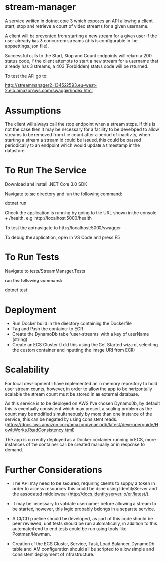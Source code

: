 # stream-manager

A service written in dotnet core 3 which exposes an API allowing a client start, stop and retrieve a count of video streams for a given username.

A client will be prevented from starting a new stream for a given user if the user already has 3 concurrent streams (this is configurable in the appsettings.json file).

Successful calls to the Start, Stop and Count endpoints will return a 200 status code, if the client attempts to start a new stream for a username that already has 3 streams, a 403 (Forbidden) status code will be returned.

To test the API go to:

http://streammanager2-134522593.eu-west-2.elb.amazonaws.com/swagger/index.html

# Assumptions

The client will always call the stop endpoint when a stream stops. If this is not the case then it may be necessary for a facility to be developed to allow streams to be removed from the count after a period of inactivity, when starting a stream a stream id could be issued, this could be passed periodically to an endpoint which would update a timestamp in the datastore.

# To Run The Service

Download and install .NET Core 3.0 SDK

Navigate to src directory and run the following command:

dotnet run

Check the application is running by going to the URL shown in the console + /health, e.g. http://localhost:5000/health

To test the api navigate to http://localhost:5000/swagger

To debug the application, open in VS Code and press F5

# To Run Tests
Navigate to tests/StreamManager.Tests

run the following command:

dotnet test

# Deployment

- Run Docker build in the directory containing the Dockerfile
- Tag and Push the container to ECR
- Create the DynamoDb table 'user-streams' with a key of userName (string)
- Create an ECS Cluster (I did this using the Get Started wizard, selecting the custom container and inputting the image URI from ECR)


# Scalability
For local development I have implemented an in memory repository to hold user stream counts, however, in order to allow the app to be horizontally scalable the stream count must be stored in an external database.

As this service is to be deployed on AWS I've chosen DynamoDb, by default this is eventually consistent which may present a scaling problem as the count may be modified simultaneously by more than one instance of the service, this can be negated by using consistent reads. (https://docs.aws.amazon.com/amazondynamodb/latest/developerguide/HowItWorks.ReadConsistency.html)

The app is currently deployed as a Docker container running in ECS, more instances of the container can be created manually or in response to demand.

# Further Considerations
- The API may need to be secured, requiring clients to supply a token in order to access resources, this could be done using IdentityServer and the associated middlewear (http://docs.identityserver.io/en/latest/).

- It may be necessary to validate usernames before allowing a stream to be started, however, this logic probably belongs in a separate service.

- A CI/CD pipeline should be developed, as part of this code should be peer reviewed, unit tests should be run automatically, in addition to this automated end to end tests could be run using tools like Postman/Newman.

- Creation of the ECS Cluster, Service, Task, Load Balancer, DynamoDb table and IAM configuration should all be scripted to allow simple and consistent deployment of infrastructure.
